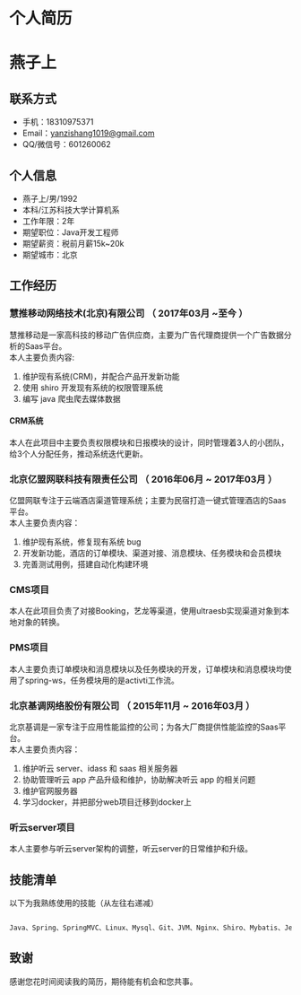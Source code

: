 # 个人简历
# 燕子上


## 联系方式

- 手机：18310975371
- Email：yanzishang1019@gmail.com
- QQ/微信号：601260062

## 个人信息

 - 燕子上/男/1992 
 - 本科/江苏科技大学计算机系 
 - 工作年限：2年
 - 期望职位：Java开发工程师
 - 期望薪资：税前月薪15k~20k
 - 期望城市：北京


## 工作经历

### 慧推移动网络技术(北京)有限公司 （ 2017年03月 ~至今 ）
慧推移动是一家高科技的移动广告供应商，主要为广告代理商提供一个广告数据分析的Saas平台。  
本人主要负责内容:

1. 维护现有系统(CRM)，并配合产品开发新功能
2. 使用 shiro 开发现有系统的权限管理系统
3. 编写 java 爬虫爬去媒体数据


#### CRM系统

本人在此项目中主要负责权限模块和日报模块的设计，同时管理着3人的小团队，给3个人分配任务，推动系统迭代更新。

 
### 北京亿盟网联科技有限责任公司 （ 2016年06月 ~ 2017年03月 ）

亿盟网联专注于云端酒店渠道管理系统；主要为民宿打造一键式管理酒店的Saas平台。    
本人主要负责内容：  

1. 维护现有系统，修复现有系统 bug  
2. 开发新功能，酒店的订单模块、渠道对接、消息模块、任务模块和会员模块
3. 完善测试用例，搭建自动化构建环境


### CMS项目 
本人在此项目负责了对接Booking，艺龙等渠道，使用ultraesb实现渠道对象到本地对象的转换。
### PMS项目
本人主要负责订单模块和消息模块以及任务模块的开发，订单模块和消息模块均使用了spring-ws，任务模块用的是activti工作流。

### 

### 北京基调网络股份有限公司 （ 2015年11月 ~ 2016年03月 ）
北京基调是一家专注于应用性能监控的公司；为各大厂商提供性能监控的Saas平台。   
本人主要负责内容：  

1. 维护听云 server、idass 和 saas 相关服务器
2. 协助管理听云 app 产品升级和维护，协助解决听云 app 的相关问题
3. 维护官网服务器
4. 学习docker，并把部分web项目迁移到docker上
### 听云server项目
本人主要参与听云server架构的调整，听云server的日常维护和升级。


## 技能清单

以下为我熟练使用的技能（从左往右递减）

```java

Java、Spring、SpringMVC、Linux、Mysql、Git、JVM、Nginx、Shiro、Mybatis、Jenkins、Maven、Gradle、Html、Js

```

## 致谢
感谢您花时间阅读我的简历，期待能有机会和您共事。
